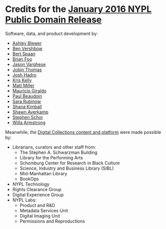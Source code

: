 <!-- # nypl-publicdomain.github.io

`CNAME` links [publicdomain.nypl.org](http://publicdomain.nypl.org) to NYPL Public Domain Digital Collections GitHub repositories.
-->

# Credits for the [January 2016 NYPL Public Domain Release](http://publicdomain.nypl.org)

Software, data, and product development by:

- [Ashley Blewer](https://github.com/ablwr)
- [Ben Vershbow](https://github.com/subsublibrary)
- [Bert Spaan](https://github.com/bertspaan)
- [Brian Foo](https://github.com/beefoo)
- [Jason Varghese](https://github.com/jvarghese01)
- [Jobin Thomas](https://github.com/jobinthomasnypl)
- [Josh Hadro](https://github.com/hadro)
- [Kris Kelly](https://github.com/emu47)
- [Matt Miller](https://github.com/thisismattmiller)
- [Mauricio Giraldo](https://github.com/mgiraldo)
- [Paul Beaudoin](https://github.com/nonword)
- [Sara Rubinow](https://github.com/f8f8ff)
- [Shana Kimball](https://github.com/smkimball)
- [Shawn Averkamp](https://github.com/saverkamp)
- [Stephen Schor](https://github.com/nodanaonlyzuul)
- [Willa Armstrong](https://github.com/wlla)

Meanwhile, the [Digital Collections content and platform](digitalcollections.nypl.org) were made possible by:
- Librarians, curators and other staff from:
    + The Stephen A. Schwarzman Building
    + Library for the Performing Arts
    + Schomburg Center for Research in Black Culture
    + Science, Industry and Business Library (SIBL) 
    + Mid-Manhattan Library
    + BookOps
- NYPL Technology
- Rights Clearance Group
- Digital Experience Group
- NYPL Labs:
  - Product and R&D
  - Metadata Services Unit 
  - Digital Imaging Unit
  - Permissions and Reproductions
